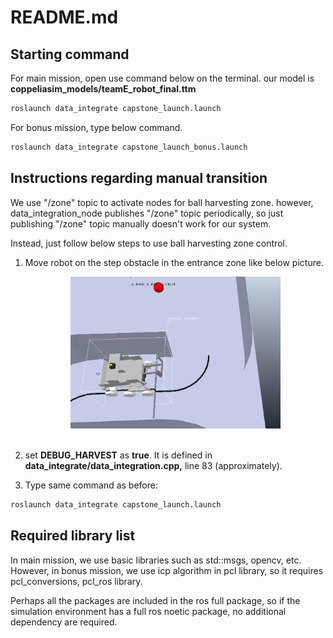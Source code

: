 # README.md

## Starting command

For main mission, open use command below on the terminal. our model is **coppeliasim_models/teamE_robot_final.ttm**

```bash
roslaunch data_integrate capstone_launch.launch
```

For bonus mission, type below command.

```bash
roslaunch data_integrate capstone_launch_bonus.launch
```

## Instructions regarding manual transition

We use "/zone" topic to activate nodes for ball harvesting zone. however, data_integration_node publishes "/zone" topic periodically, so just publishing "/zone" topic manually doesn't work for our system.

Instead, just follow below steps to use ball harvesting zone control.

1. Move robot on the step obstacle in the entrance zone like below picture. 
    <p align="center"><img src="harvest_debug_img.png" width="70%" /><br><br></p>

2. set **DEBUG_HARVEST** as **true**. It is defined in **data_integrate/data_integration.cpp,** line 83 (approximately).
3. Type same command as before: 

```bash
roslaunch data_integrate capstone_launch.launch
```

## Required library list

In main mission, we use basic libraries such as std::msgs, opencv, etc. However, in bonus mission, we use icp algorithm in pcl library, so it requires pcl_conversions, pcl_ros library.

Perhaps all the packages are included in the ros full package, so if the simulation environment has a full ros noetic package, no additional dependency are required.
